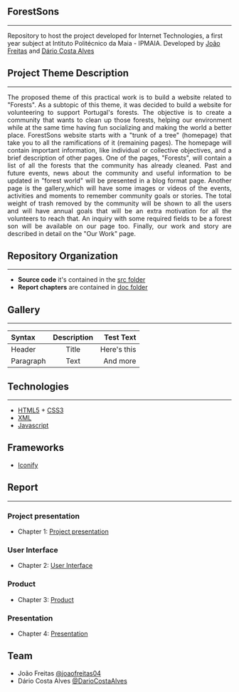 ## ForestSons
* * *
Repository to host the project developed for Internet Technologies, a first year subject at Intituto Politécnico da Maia - IPMAIA. Developed by [João Freitas](https://github.com/joaofreitas04) and [Dário Costa Alves](https://github.com/DarioCostaAlves)

## Project Theme Description
* * *
<div align="justify">
  The proposed theme of this practical work is to build a website related to "Forests". As a subtopic of this theme, it was decided to build a website for volunteering to support Portugal's forests. The objective is to create a community that wants to clean up those forests, helping our environment while at the same time having fun socializing and making the world a better place. ForestSons website starts with a "trunk of a tree" (homepage) that take you to all the ramifications of it (remaining pages). The homepage will contain important information, like individual or collective objectives, and a brief description of other pages. One of the pages, "Forests", will contain a list of all the forests that the community has already cleaned. Past and future events, news about the community and useful information to be updated in "forest world" will be presented in a blog format page. Another page is the gallery,which will have some images or videos of the events, activities and moments to remember community goals or stories. The total weight of trash removed by the community will be shown to all the users and will have annual goals that will be an extra motivation for all the volunteers to reach that. An inquiry with some required fields to be a forest son will be available on our page too. Finally, our work and story are described in detail on the "Our Work" page.
</div>

## Repository Organization
* * *
- **Source code** it's contained in the [src folder](src/)
- **Report chapters** are contained in [doc folder](doc/)

## Gallery
* * *

| Syntax      | Description | Test Text     |
| :---        |    :----:   |          ---: |
| Header      | Title       | Here's this   |
| Paragraph   | Text        | And more      |

## Technologies
* * *

- [HTML5](https://www.w3schools.com/html/) + [CSS3](https://developer.mozilla.org/pt-BR/docs/Web/CSS)
- [XML](https://www.w3schools.com/xml/)
- [Javascript](https://www.javascript.com/)

## Frameworks
- [Iconify](https://iconify.design/)

## Report
* * *
### Project presentation
* Chapter 1: [Project presentation](doc/c1.md)
### User Interface 
* Chapter 2: [User Interface](doc/c2.md)
### Product
* Chapter 3: [Product](doc/c3.md)
### Presentation
* Chapter 4: [Presentation](doc/c4.md)

## Team
* João Freitas [@joaofreitas04](https://github.com/joaofreitas04)
* Dário Costa Alves [@DarioCostaAlves](https://github.com/DarioCostaAlves)